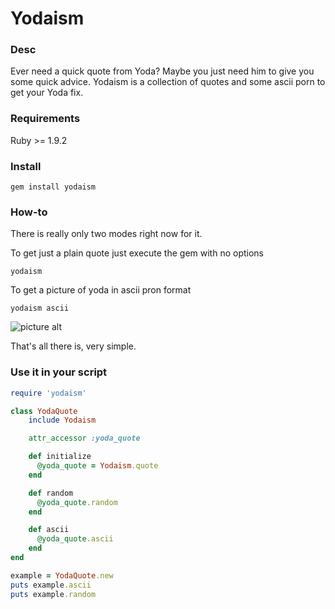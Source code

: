Yodaism
============
    
### Desc

Ever need a quick quote from Yoda? Maybe you just need him to give you some quick advice. 
Yodaism is a collection of quotes and some ascii porn to get your Yoda fix.

### Requirements

Ruby >= 1.9.2

### Install

`gem install yodaism`


### How-to

There is really only two modes right now for it.

To get just a plain quote just execute the gem with no options

`yodaism`

To get a picture of yoda in ascii pron format

`yodaism ascii`


![picture alt](http://i.imgur.com/5hBdY.png "Yodaism")


That's all there is, very simple.


### Use it in your script

```ruby
require 'yodaism'

class YodaQuote
    include Yodaism

    attr_accessor :yoda_quote

    def initialize
      @yoda_quote = Yodaism.quote
    end

    def random
      @yoda_quote.random
    end

    def ascii 
      @yoda_quote.ascii
    end
end

example = YodaQuote.new
puts example.ascii
puts example.random
```





